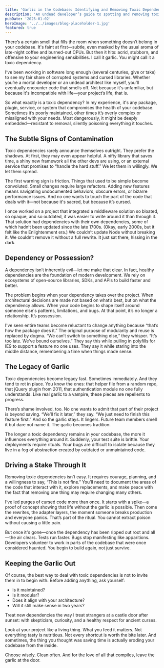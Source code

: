 ```yaml
---
title: 'Garlic in the Codebase: Identifying and Removing Toxic Dependencies'
description: 'An undead developer’s guide to spotting and removing toxic dependencies from your codebase. Learn how to identify the subtle signs, reclaim control, and keep your project garlic-free.'
pubDate: '2025-01-02'
heroImage: '../../images/blog-placeholder-1.jpg'
featured: true
---
```


There’s a certain smell that fills the room when something doesn’t belong in your codebase. It's faint at first—subtle, even masked by the usual aroma of late-night coffee and burned-out CPUs. But then it hits: acrid, stubborn, and offensive to your engineering sensibilities. I call it garlic. You might call it a toxic dependency.

I’ve been working in software long enough (several centuries, give or take) to see my fair share of corrupted systems and cursed libraries. Whether you’re a mortal developer or an undead architect like myself, you’ll eventually encounter code that smells off. Not because it's unfamiliar, but because it's incompatible with life—your project’s life, that is.

So what exactly is a toxic dependency? In my experience, it's any package, plugin, service, or system that compromises the health of your codebase. Sometimes it’s poorly maintained, other times it’s overly complex or misaligned with your needs. Most dangerously, it might be deeply embedded—resistant to removal, silently poisoning everything it touches.

## The Subtle Signs of Contamination

Toxic dependencies rarely announce themselves outright. They prefer the shadows. At first, they may even appear helpful. A nifty library that saves time, a shiny new framework all the other devs are using, or an external service that promises to “handle the hard stuff.” We let them in willingly. We let them spread.

The first warning sign is friction. Things that used to be simple become convoluted. Small changes require large refactors. Adding new features means navigating undocumented behaviors, obscure errors, or bizarre performance issues. And no one wants to touch the part of the code that deals with it—not because it's sacred, but because it’s cursed.

I once worked on a project that integrated a middleware solution so bloated, so opaque, and so outdated, it was easier to write around it than through it. That solution had dependencies with their own dependencies, some of which hadn’t been updated since the late 1700s. (Okay, early 2000s, but it felt like the Enlightenment era.) We couldn’t update Node without breaking it. We couldn’t remove it without a full rewrite. It just sat there, hissing in the dark.

## Dependency or Possession?

A dependency isn’t inherently evil—let me make that clear. In fact, healthy dependencies are the foundation of modern development. We rely on ecosystems of open-source libraries, SDKs, and APIs to build faster and better.

The problem begins when your dependency takes over the project. When architectural decisions are made not based on what’s best, but on what the dependency allows. When your code begins to shape itself around someone else's patterns, limitations, and bugs. At that point, it’s no longer a relationship. It’s possession.

I've seen entire teams become reluctant to change anything because “that’s how the package does it.” The original purpose of modularity and reuse is replaced by dogma. “We can’t switch to something else,” they whisper. “It’s too late. We’ve bound ourselves.” They say this while pulling in polyfills for IE9 to support a feature no one uses. They say it while staring into the middle distance, remembering a time when things made sense.

## The Legacy of Garlic

Toxic dependencies become legacy fast. Sometimes immediately. And they tend to rot in place. You know the ones: that helper file from a random repo, that jQuery plugin from 2011, that authentication module no one fully understands. Like real garlic to a vampire, these pieces are repellents to progress.

There’s shame involved, too. No one wants to admit that part of their project is beyond saving. “We’ll fix it later,” they say. “We just need to finish this feature first.” And so the garlic stays. It lingers. Future team members smell it but dare not name it. The garlic becomes tradition.

The longer a toxic dependency remains in your codebase, the more it influences everything around it. Suddenly, your test suite is brittle. Your deployments require rituals. Your bugs are difficult to isolate because they live in a fog of abstraction created by outdated or unmaintained code.

## Driving a Stake Through It

Removing toxic dependencies isn’t easy. It requires courage, planning, and a willingness to say, “This is not fine.” You’ll need to document the areas of the code that interact with it, explore replacements, and make peace with the fact that removing one thing may require changing many others.

I’ve led purges of cursed code more than once. It starts with a spike—a proof of concept showing that life without the garlic is possible. Then come the rewrites, the adapter layers, the moment someone breaks production and everyone panics. That’s part of the ritual. You cannot extract poison without causing a little pain.

But once it's gone—once the dependency has been ripped out root and all—the air clears. Tests run faster. Bugs stop manifesting like apparitions. Developers volunteer to work in parts of the codebase that were once considered haunted. You begin to build again, not just survive.

## Keeping the Garlic Out

Of course, the best way to deal with toxic dependencies is not to invite them in to begin with. Before adding anything, ask yourself:

- Is it maintained?
- Is it modular?
- Does it align with your architecture?
- Will it still make sense in two years?

Treat new dependencies the way I treat strangers at a castle door after sunset: with skepticism, curiosity, and a healthy respect for ancient curses.

Look at your project like a living thing. What you feed it matters. Not everything tasty is nutritious. Not every shortcut is worth the bite later. And sometimes, the thing you thought was saving time is actually eroding your codebase from the inside.

Choose wisely. Clean often. And for the love of all that compiles, leave the garlic at the door.


